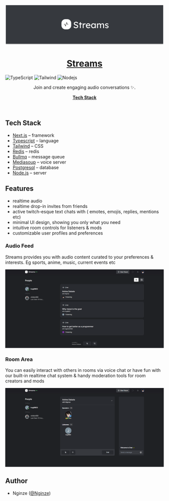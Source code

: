 <a href="https://streamsapp.me">
  <img alt="Streams-Join & create engaging voice conversations" src="https://raw.githubusercontent.com/Nginze/Anispace/master/uploads/streams_banner2.png">
  <h1 align="center">Streams</h1>
</a>

![TypeScript](https://img.shields.io/badge/typescript-%23007ACC.svg?style=for-the-badge&logo=typescript&logoColor=white)
![Tailwind](https://img.shields.io/badge/tailwindcss-hotpink.svg?style=for-the-badge&logo=tailwindcss&logoColor=white)
![Nodejs](https://img.shields.io/badge/nodejs-%23E34F26.svg?style=for-the-badge&logo=nodejs&logoColor=white)

<p align="center">
  Join and create engaging audio conversations ✨.
</p>


<p align="center">
  <a href="#tech-stack"><strong>Tech Stack</strong></a>
</p>
<br/>


## Tech Stack

- [Next.js](https://nextjs.org/) – framework
- [Typescript](https://www.typescriptlang.org/) – language
- [Tailwind](https://tailwindcss.com/) – CSS
- [Redis](https://upstash.com/) – redis
- [Bullmq](https://upstash.com/) – message queue
- [Mediasoup](https://mediasoup.org/) – voice server
- [Postgresql](https://www.postgresql.org/) – database
- [Node.js](https://nodejs.org/en) – server

## Features
  - realtime audio 
  - realtime drop-in invites from friends
  - active twitch-esque text chats with ( emotes, emojis, replies, mentions etc)
  - minimal UI design, showing you only what you need
  - intuitive room controls for listeners & mods
  - customizable user profiles and preferences
    

### Audio Feed

Streams provides you with audio content curated to your preferences & interests. Eg sports, anime, music, current events etc

![](https://raw.githubusercontent.com/Nginze/Anispace/master/uploads/Feed2.png)

### Room Area

You can easily interact with others in rooms via voice chat or have fun with our built-in realtime chat system & handy moderation tools for room creators and mods

![](https://raw.githubusercontent.com/Nginze/Anispace/master/uploads/RoomArea.png)




## Author

- Nginze ([@Nginze](https://github.com/nginze))
